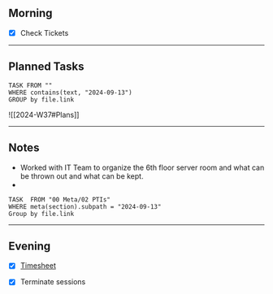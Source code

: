 ## Morning
- [x] Check Tickets

---
## Planned Tasks
~~~dataview
TASK FROM ""
WHERE contains(text, "2024-09-13")
GROUP by file.link
~~~
![[2024-W37#Plans]]

---
## Notes
- Worked with IT Team to organize the 6th floor server room and what can be thrown out and what can be kept.
- 

~~~dataview
TASK  FROM "00 Meta/02 PTIs"
WHERE meta(section).subpath = "2024-09-13"
Group by file.link
~~~
---
## Evening
- [x] [Timesheet]()
- [x] Terminate sessions


